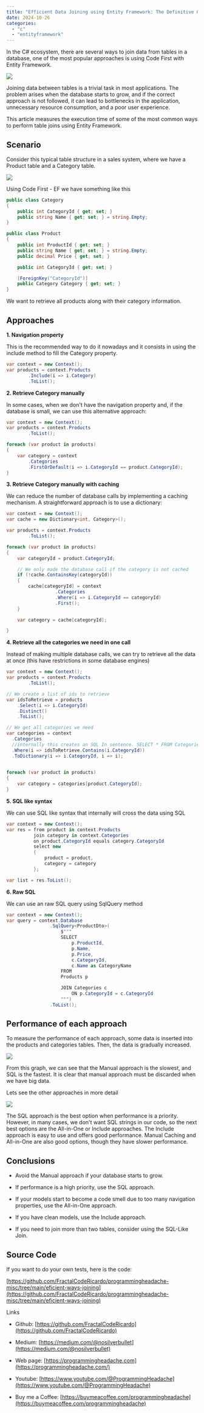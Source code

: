 ```yaml
---
title: "Efficient Data Joining using Entity Framework: The Definitive Guide"
date: 2024-10-26
categories: 
  - "c"
  - "entityframework"
---
```


In the C# ecosystem, there are several ways to join data from tables in a database, one of the most popular approaches is using Code First with Entity Framework.

![](images/image-5-1024x1024.png)

Joining data between tables is a trivial task in most applications. The problem arises when the database starts to grow, and if the correct approach is not followed, it can lead to bottlenecks in the application, unnecessary resource consumption, and a poor user experience.

This article measures the execution time of some of the most common ways to perform table joins using Entity Framework.

## Scenario

Consider this typical table structure in a sales system, where we have a Product table and a Category table.

![](images/image-2.png)

Using Code First - EF we have something like this

```csharp
public class Category
{
    public int CategoryId { get; set; }
    public string Name { get; set; } = string.Empty;
}

public class Product
{
    public int ProductId { get; set; }
    public string Name { get; set; } = string.Empty;
    public decimal Price { get; set; }

    public int CategoryId { get; set; }

    [ForeignKey("CategoryId")]
    public Category Category { get; set; }
}
```

We want to retrieve all products along with their category information.

## Approaches

**1\. Navigation property**

This is the recommended way to do it nowadays and it consists in using the include method to fill the Category property.

```csharp
var context = new Context();
var products = context.Products
        .Include(i => i.Category)
        .ToList();
```

**2\. Retrieve Category manually**

In some cases, when we don't have the navigation property and, if the database is small, we can use this alternative approach:

```csharp
var context = new Context();
var products = context.Products
        .ToList();

foreach (var product in products)
{
    var category = context
        .Categories
        .FirstOrDefault(i => i.CategoryId == product.CategoryId);
}
```

**3\. Retrieve Category manually with caching**

We can reduce the number of database calls by implementing a caching mechanism. A straightforward approach is to use a dictionary:

```csharp
var context = new Context();
var cache = new Dictionary<int, Category>();

var products = context.Products
        .ToList();

foreach (var product in products)
{
    var categoryId = product.CategoryId;

    // We only made the database call if the category is not cached
    if (!cache.ContainsKey(categoryId))
    {
        cache[categoryId] = context
                  .Categories
                  .Where(i => i.CategoryId == categoryId)
                  .First();
    }

    var category = cache[categoryId];

}
```

**4\. Retrieve all the categories we need in one call**

Instead of making multiple database calls, we can try to retrieve all the data at once (this have restrictions in some database engines)

```csharp
var context = new Context();
var products = context.Products
        .ToList();

// We create a list of ids to retrieve
var idsToRetrieve = products
    .Select(i => i.CategoryId)
    .Distinct()
    .ToList();

// We get all categories we need    
var categories = context
  .Categories
  //internally this creates an SQL In sentence. SELECT * FROM Categories WHERE id IN(1, ..., N)
  .Where(i => idsToRetrieve.Contains(i.CategoryId)) 
  .ToDictionary(i => i.CategoryId, i => i);
  

foreach (var product in products)
{
    var category = categories[product.CategoryId];
}
```

**5\. SQL like syntax**

We can use SQL like syntax that internally will cross the data using SQL

```csharp
var context = new Context();
var res = from product in context.Products
          join category in context.Categories
          on product.CategoryId equals category.CategoryId
          select new
          {
              product = product,
              category = category
          };

var list = res.ToList();
```

**6\. Raw SQL**

We can use an raw SQL query using SqlQuery method

```csharp
var context = new Context();
var query = context.Database
                .SqlQuery<ProductDto>(
                    $"""
                    SELECT 
                        p.ProductId,
                        p.Name,
                        p.Price,
                        c.CategoryId,
                        c.Name as CategoryName
                    FROM 
                    Products p 

                    JOIN Categories c 
                        ON p.CategoryId = c.CategoryId
                    """)
                .ToList();
```

## Performance of each approach

To measure the performance of each approach, some data is inserted into the products and categories tables. Then, the data is gradually increased.

![](images/image-3-1024x463.png)

From this graph, we can see that the Manual approach is the slowest, and SQL is the fastest. It is clear that manual approach must be discarded when we have big data.

Lets see the other approaches in more detail

![](images/image-4-1024x463.png)

The SQL approach is the best option when performance is a priority. However, in many cases, we don't want SQL strings in our code, so the next best options are the All-in-One or Include approaches. The Include approach is easy to use and offers good performance. Manual Caching and All-in-One are also good options, though they have slower performance.

## Conclusions

- Avoid the Manual approach if your database starts to grow.

- If performance is a high priority, use the SQL approach.

- If your models start to become a code smell due to too many navigation properties, use the All-in-One approach.

- If you have clean models, use the Include approach.

- If you need to join more than two tables, consider using the SQL-Like Join.

## Source Code

If you want to do your own tests, here is the code:

[https://github.com/FractalCodeRicardo/programmingheadache-misc/tree/main/eficient-ways-joining](https://github.com/FractalCodeRicardo/programmingheadache-misc/tree/main/eficient-ways-joining)

Links

- Github: [https://github.com/FractalCodeRicardo](https://github.com/FractalCodeRicardo)

- Medium: [https://medium.com/@nosilverbullet](https://medium.com/@nosilverbullet)

- Web page: [https://programmingheadache.com](https://programmingheadache.com/)

- Youtube: [https://www.youtube.com/@ProgrammingHeadache](https://www.youtube.com/@ProgrammingHeadache)

- Buy me a Coffee: [https://buymeacoffee.com/programmingheadache](https://buymeacoffee.com/programmingheadache)
